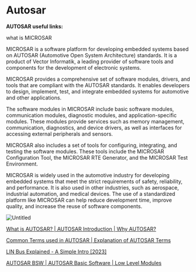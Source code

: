 # Autosar

**AUTOSAR useful links:**

what is MICROSAR

MICROSAR is a software platform for developing embedded systems based on AUTOSAR (Automotive Open System Architecture) standards. It is a product of Vector Informatik, a leading provider of software tools and components for the development of electronic systems.

MICROSAR provides a comprehensive set of software modules, drivers, and tools that are compliant with the AUTOSAR standards. It enables developers to design, implement, test, and integrate embedded systems for automotive and other applications.

The software modules in MICROSAR include basic software modules, communication modules, diagnostic modules, and application-specific modules. These modules provide services such as memory management, communication, diagnostics, and device drivers, as well as interfaces for accessing external peripherals and sensors.

MICROSAR also includes a set of tools for configuring, integrating, and testing the software modules. These tools include the MICROSAR Configuration Tool, the MICROSAR RTE Generator, and the MICROSAR Test Environment.

MICROSAR is widely used in the automotive industry for developing embedded systems that meet the strict requirements of safety, reliability, and performance. It is also used in other industries, such as aerospace, industrial automation, and medical devices. The use of a standardized platform like MICROSAR can help reduce development time, improve quality, and increase the reuse of software components.

![Untitled](https://s3-us-west-2.amazonaws.com/secure.notion-static.com/73e7cdd0-48b8-45cc-9798-4d3e46b41af7/Untitled.png)

[What is AUTOSAR? | AUTOSAR Introduction | Why AUTOSAR?](https://autosartutorials.com/what-is-autosar/)

[Common Terms used in AUTOSAR | Explanation of AUTOSAR Terms](https://autosartutorials.com/common-terms-used-in-autosar/#signal)

[LIN Bus Explained - A Simple Intro [2023]](http://csselectronics.com/pages/lin-bus-protocol-intro-basics)

[AUTOSAR BSW | AUTOSAR Basic Software | Low Level Modules](https://autosartutorials.com/autosar-basic-software-bsw/)

